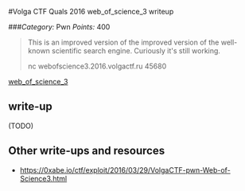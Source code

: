 #Volga CTF Quals 2016 web_of_science_3 writeup

###*Category:* Pwn *Points:* 400

> This is an improved version of the improved version of the well-known scientific search engine. Curiously it's still working.
>
> nc webofscience3.2016.volgactf.ru 45680

[web_of_science_3](pwn/web_of_science_3-400/web_of_science_3)

## write-up

(TODO)

## Other write-ups and resources

* <https://0xabe.io/ctf/exploit/2016/03/29/VolgaCTF-pwn-Web-of-Science3.html>
